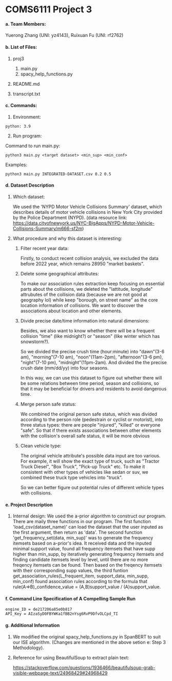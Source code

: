 # COMS6111 Project 3

#### a. Team Members:

Yuerong Zhang (UNI: yz4143), 
Ruixuan Fu (UNI: rf2762) 



#### b. List of Files:

1. proj3

   1. main.py
   2. spacy_help_functions.py

2. README.md

3. transcript.txt

   


#### c. Commands:

1. Environment:

```shell
python: 3.9
```


2. Run program:

Command to run main.py:

```shell
python3 main.py <target dataset> <min_sup> <min_conf>
```

Examples:

```shell
python3 main.py INTEGRATED-DATASET.csv 0.2 0.5
```



#### d. Dataset Description
1. Which dataset:
   
   We used the 'NYPD Motor Vehicle Collisions Summary' dataset, which describes details of motor vehicle collisions in New York City provided by the Police Department (NYPD). (data resource link: https://data.cityofnewyork.us/NYC-BigApps/NYPD-Motor-Vehicle-Collisions-Summary/m666-sf2m)

2. What procedure and why this dataset is interesting:
   1. Filter recent year data: 
   
      Firstly, to conduct recent collision analysis, we excluded the data before 2022 year, which remains 28950 "market baskets". 

   2. Delete some geographical attributes: 
   
      To make our association rules extraction keep focusing on essential parts about the collisions, we deleted the "lattitude, longitude" attrubutes of the collision data (because we are not good at geography lol) while keep "borough, on street name" as the core location information of collisions. We want to discover the associations about location and other elements. 
   
   3. Divide precise date/time information into natural dimensions: 
   
      Besides, we also want to know whether there will be a frequent collision "time" (like midnight?) or "season" (like winter which has snowstorm?). 
      
      So we divided the precise crush time (hour:minute) into "dawn"(3-6 am), "morning"(7-10 am), "noon"(11am-2pm), "afternoon"(3-6 pm), "night"(7-10 pm), "midnight"(11pm-2am). And divided the the precise crush date (mm/dd/yy) into four seasons. 
   
      In this way, we can use this dataset to figure out whether there will be some relations between time period, season and collisions, so that it may be beneficial for drivers and residents to avoid dangerous time.
   
   4. Merge person safe status: 
   
      We combined the original person safe status, which was divided according to the person role (pedestrain or cyclist or motorist), into three status types: there are people "injured", "killed" or everyone "safe". So that if there exists associations between other elements with the collision's overall safe status, it will be more obvious
   
   5. Clean vehicle type: 
   
      The original vehicle attribute's possible data input are too various. For example, it will show the exact type of truck, such as "Tractor Truck Diesel", "Box Truck", "Pick-up Truck" etc. To make it consistent with other types of vehicles like sedan or suv, we combined these truck type vehicles into "truck". 
      
         So we can better figure out potential rules of different vehicle types with collisions.
      
      

#### e. Project Description

1. Internal design:
   We used the a-prior algorithm to construct our program. There are maily three functions in our program. The first function 'load_csv(dataset_name)' can load the dataset that the user inputed as the first argument, then return as 'data'. The second function 'get_frequency_set(data, min_sup)' was to generate the frequency itemsets based on a-prior's idea. It received data and the inputed minimal support value, found all frequency itemsets that have supp higher than min_supp, by iteratively generating frequency itemsets and finding candidate itemsets level by level, until there are no more freqency itemsets can be found. Then based on the freqency itemsets with their corresponding supp values, the third funtion get_association_rules(L_frequent_item, support_data, min_supp, min_conf) found association rules according to the formula that rule(A=>B)_confidence_value = (A,B)support_value / (A)support_value. 
   

#### f. Command Line Specification of A Compelling Sample Run

```shell
engine_ID = de217206a85e0b817
API_Key = AIzaSyD0FBYWKa1fBB2nYsg6RvP9DfvOLCpd_TI
```



#### g. Additional Information

1. We modified the original spacy_help_functions.py in SpanBERT to suit our ISE algorithm. (Changes are mentioned in the above setion e: Step 3 Methodology).

2. Reference for using BeautifulSoup to extract plain text:

   https://stackoverflow.com/questions/1936466/beautifulsoup-grab-visible-webpage-text/24968429#24968429

   

   

   

